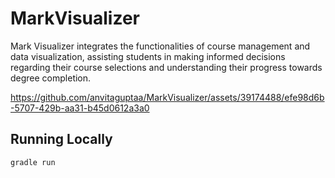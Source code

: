 # MarkVisualizer

Mark Visualizer integrates the functionalities of course management and data visualization, assisting students in making informed decisions regarding their course selections and understanding their progress towards degree completion.

https://github.com/anvitaguptaa/MarkVisualizer/assets/39174488/efe98d6b-5707-429b-aa31-b45d0612a3a0

## Running Locally

```sh
gradle run
```
